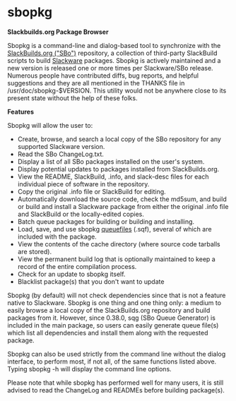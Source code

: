 # sbopkg
**Slackbuilds.org Package Browser**

Sbopkg is a command-line and dialog-based tool to synchronize with the [SlackBuilds.org ("SBo")](https://www.slackbuilds.org/) repository, a
collection of third-party SlackBuild scripts to build [Slackware](http://www.slackware.com/) packages. Sbopkg is actively maintained and a new version is released one or more times per Slackware/SBo release. Numerous people have contributed diffs, bug reports, and helpful suggestions and they are all mentioned in the THANKS file in /usr/doc/sbopkg-$VERSION. This utility would not be anywhere close to its present state without the help of these folks.

**Features**

Sbopkg will allow the user to:

* Create, browse, and search a local copy of the SBo repository for any supported Slackware version.
* Read the SBo ChangeLog.txt.
* Display a list of all SBo packages installed on the user's system.
* Display potential updates to packages installed from SlackBuilds.org.
* View the README, SlackBuild, .info, and slack-desc files for each individual piece of software in the repository.
* Copy the original .info file or SlackBuild for editing.
* Automatically download the source code, check the md5sum, and build or build and install a Slackware package from either the original .info file and SlackBuild or the locally-edited copies.
* Batch queue packages for building or building and installing.
* Load, save, and use sbopkg [queuefiles](https://github.com/sbopkg/sbopkg/wiki/Queuefiles) (.sqf), several of which are included with the package.
* View the contents of the cache directory (where source code tarballs are stored).
* View the permanent build log that is optionally maintained to keep a record of the entire compilation process.
* Check for an update to sbopkg itself.
* Blacklist package(s) that you don't want to update

Sbopkg (by default) will not check dependencies since that is not a feature native to Slackware. Sbopkg is one thing and one thing only: a medium to easily browse a local copy of the SlackBuilds.org repository and build packages from it. However, since 0.38.0, sqg (SBo Queue Generator) is included in the main package, so users can easily generate queue file(s) which list all dependencies and install them along with the requested package.

Sbopkg can also be used strictly from the command line without the dialog interface, to perform most, if not all, of the same functions listed above. Typing sbopkg -h will display the command line options.

Please note that while sbopkg has performed well for many users, it is still advised to read the ChangeLog and READMEs before building package(s).
